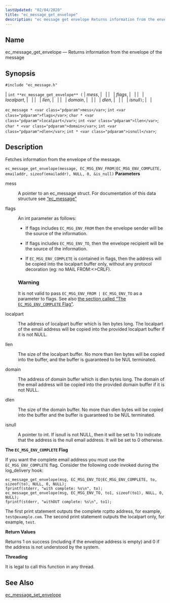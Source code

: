 ```yaml
---
lastUpdated: "02/04/2020"
title: "ec_message_get_envelope"
description: "ec message get envelope Returns information from the envelope of the message int ec message get envelope mess flags localpart llen domain dlen isnull ec message mess int flags char localpart int llen char domain int dlen int isnull Fetches information from the envelope of the message Example 34 1..."
---
```


<a name="apis.ec_message_get_envelope"></a> 
## Name

ec_message_get_envelope — Returns information from the envelope of the message

## Synopsis

`#include "ec_message.h"`

| `int **ec_message_get_envelope** (` | <var class="pdparam">mess</var>, |   |
|   | <var class="pdparam">flags</var>, |   |
|   | <var class="pdparam">localpart</var>, |   |
|   | <var class="pdparam">llen</var>, |   |
|   | <var class="pdparam">domain</var>, |   |
|   | <var class="pdparam">dlen</var>, |   |
|   | <var class="pdparam">isnull</var>`)`; |   |

`ec_message * <var class="pdparam">mess</var>`;
`int <var class="pdparam">flags</var>`;
`char * <var class="pdparam">localpart</var>`;
`int <var class="pdparam">llen</var>`;
`char * <var class="pdparam">domain</var>`;
`int <var class="pdparam">dlen</var>`;
`int * <var class="pdparam">isnull</var>`;<a name="idp55757584"></a> 
## Description

Fetches information from the envelope of the message.

<a name="idp55758816"></a> 


`ec_message_get_envelope(message, EC_MSG_ENV_FROM|EC_MSG_ENV_COMPLETE, emailaddr, sizeof(emailaddr), NULL, 0, &is_null)`
**<a name="idp55760496"></a> Parameters**

<dl class="variablelist">

<dt>mess</dt>

<dd>

A pointer to an ec_message struct. For documentation of this data structure see [“ec_message”](/momentum/3/3-api/structs-ec-message)

</dd>

<dt>flags</dt>

<dd>

An int parameter as follows:

*   If flags includes `EC_MSG_ENV_FROM` then the envelope sender will be the source of the information.

*   If flags includes `EC_MSG_ENV_TO`, then the envelope recipient will be the source of the information.

*   If `EC_MSG_ENV_COMPLETE` is contained in flags, then the address will be copied into the localpart buffer only, without any protocol decoration (eg: no MAIL FROM:<>CRLF).

### Warning

It is not valid to pass `EC_MSG_ENV_FROM | EC_MSG_ENV_TO` as a parameter to flags. See also [the section called “The `EC_MSG_ENV_COMPLETE` Flag”](/momentum/3/3-api/apis-ec-message-get-envelope#apis.ec_message_get_envelope.complete).

</dd>

<dt>localpart</dt>

<dd>

The address of localpart buffer which is llen bytes long. The localpart of the email address will be copied into the provided localpart buffer if it is not NULL.

</dd>

<dt>llen</dt>

<dd>

The size of the localpart buffer. No more than llen bytes will be copied into the buffer, and the buffer is guaranteed to be NUL terminated.

</dd>

<dt>domain</dt>

<dd>

The address of domain buffer which is dlen bytes long. The domain of the email address will be copied into the provided domain buffer if it is not NULL.

</dd>

<dt>dlen</dt>

<dd>

The size of the domain buffer. No more than dlen bytes will be copied into the buffer and the buffer is guaranteed to be NUL terminated.

</dd>

<dt>isnull</dt>

<dd>

A pointer to int. If isnull is not NULL, then it will be set to 1 to indicate that the address is the null email address. It will be set to 0 otherwise.

</dd>

</dl>

**<a name="apis.ec_message_get_envelope.complete"></a> The `EC_MSG_ENV_COMPLETE` Flag**

If you want the complete email address you must use the `EC_MSG_ENV_COMPLETE` flag. Consider the following code invoked during the log_delivery hook:

```
ec_message_get_envelope(msg, EC_MSG_ENV_TO|EC_MSG_ENV_COMPLETE, to, sizeof(to), NULL, 0, NULL);
fprintf(stderr, "with complete: %s\n", to);
ec_message_get_envelope(msg, EC_MSG_ENV_TO, to1, sizeof(to1), NULL, 0, NULL);
fprintf(stderr, "withOUT complete: %s\n", to1);
```

The first print statement outputs the complete rcptto address, for example, `test@example.com`. The second print statement outputs the localpart only, for example, `test`.

**<a name="idp55787440"></a> Return Values**

Returns 1 on success (including if the envelope address is empty) and 0 if the address is not understood by the system.

**<a name="idp55788464"></a> Threading**

It is legal to call this function in any thread.

<a name="idp55789568"></a> 
## See Also

[ec_message_set_envelope](/momentum/3/3-api/apis-ec-message-set-envelope)